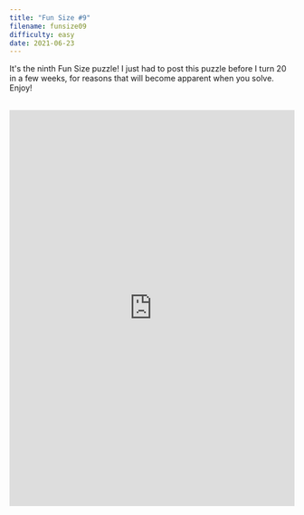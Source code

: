 ```yaml
---
title: "Fun Size #9"
filename: funsize09
difficulty: easy
date: 2021-06-23
---
```


It's the ninth Fun Size puzzle! I just had to post this puzzle before I turn 20 in a few weeks, for reasons that will become apparent when you solve. Enjoy!<br/><br/>

<iframe height="700" width="100%" allowfullscreen="true" style="border:none;width: 100% !important;position: static;display: block !important;margin: 0 !important;"  name="80a395d458cc73db445abfa4d939b092b4a474d001c5431bf80bbf61485a14ea" src="https://amuselabs.com/pmm/crossword?id=e883453a&set=80a395d458cc73db445abfa4d939b092b4a474d001c5431bf80bbf61485a14ea&embed=1"></iframe>
